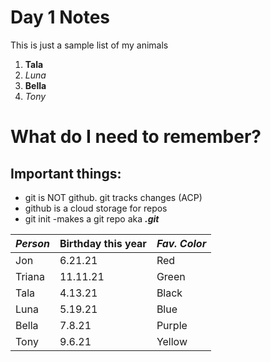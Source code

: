 # Day 1 Notes



This is just a sample list of my animals 
1. **Tala**
1. _Luna_
1. **Bella**
1. _Tony_

# What do I need to remember? 
 ## Important things:
 * git is NOT github. git tracks changes (ACP)
 * github is a cloud storage for repos 
 * git init -makes a git repo aka **_.git_**


 _Person_|**Birthday this year**|_Fav. Color_
 ---|---|---
 Jon | 6.21.21 | Red
 Triana | 11.11.21 | Green
 Tala | 4.13.21 | Black
 Luna | 5.19.21 | Blue
 Bella | 7.8.21 | Purple
 Tony | 9.6.21 | Yellow 